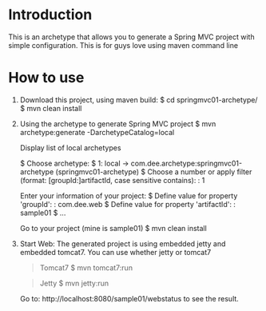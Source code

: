 
# Introduction

This is an archetype that allows you to generate a Spring MVC project with simple configuration. This is for guys love using maven command line

# How to use

1. Download this project, using maven build:
	$ cd springmvc01-archetype/
	$ mvn clean install
	
2. Using the archetype to generate Spring MVC project
	$ mvn archetype:generate -DarchetypeCatalog=local
	
	Display list of local archetypes
	
	$ Choose archetype:
	$ 1: local -> com.dee.archetype:springmvc01-archetype (springmvc01-archetype)
	$ Choose a number or apply filter (format: [groupId:]artifactId, case sensitive contains): : 1
	
	Enter your information of your project:
	$ Define value for property 'groupId': : com.dee.web
	$ Define value for property 'artifactId': : sample01
	$ ...
	
	Go to your project (mine is sample01)
	$ mvn clean install
	
3. Start Web: The generated project is using embedded jetty and embedded tomcat7. You can use whether jetty or tomcat7
	
	> Tomcat7
	$ mvn tomcat7:run
	
	> Jetty
	$ mvn jetty:run
	
	Go to: http://localhost:8080/sample01/webstatus to see the result.

	
